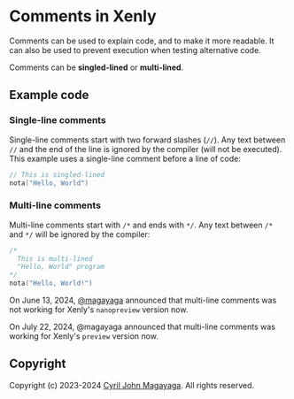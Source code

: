 # Comments in Xenly

Comments can be used to explain code, and to make it more readable. It can also be used to prevent execution when testing alternative code.

Comments can be **singled-lined** or **multi-lined**.

## Example code

### Single-line comments
Single-line comments start with two forward slashes (`//`). Any text between `//` and the end of the line is ignored by the compiler (will not be executed). This example uses a single-line comment before a line of code:

```swift
// This is singled-lined
nota("Hello, World")
```

### Multi-line comments
Multi-line comments start with `/*` and ends with `*/`. Any text between `/*` and `*/` will be ignored by the compiler:

```swift
/*
  This is multi-lined
  "Hello, World" program
*/
nota("Hello, World!")
```


On June 13, 2024, [@magayaga](https://github.com/magayaga) announced that multi-line comments was not working for Xenly's `nanopreview` version now.

On July 22, 2024, @magayaga announced that multi-line comments was working for Xenly's `preview` version now.

## Copyright

Copyright (c) 2023-2024 [Cyril John Magayaga](https://github.com/magayaga). All rights reserved.
